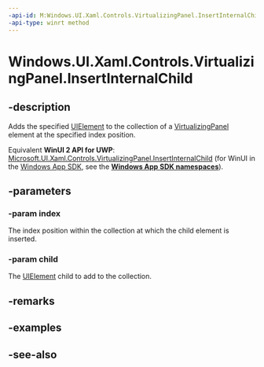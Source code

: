 ```yaml
---
-api-id: M:Windows.UI.Xaml.Controls.VirtualizingPanel.InsertInternalChild(System.Int32,Windows.UI.Xaml.UIElement)
-api-type: winrt method
---
```


<!-- Method syntax
protected void InsertInternalChild(System.Int32 index, Windows.UI.Xaml.UIElement child)
-->

# Windows.UI.Xaml.Controls.VirtualizingPanel.InsertInternalChild

## -description
Adds the specified [UIElement](../windows.ui.xaml/uielement.md) to the collection of a [VirtualizingPanel](virtualizingpanel.md) element at the specified index position.

Equivalent **WinUI 2 API for UWP**: [Microsoft.UI.Xaml.Controls.VirtualizingPanel.InsertInternalChild](/windows/winui/api/microsoft.ui.xaml.controls.virtualizingpanel.insertinternalchild) (for WinUI in the [Windows App SDK](/windows/apps/windows-app-sdk/), see the **[Windows App SDK namespaces](/windows/windows-app-sdk/api/winrt/)**).

## -parameters
### -param index
The index position within the collection at which the child element is inserted.

### -param child
The [UIElement](../windows.ui.xaml/uielement.md) child to add to the collection.

## -remarks

## -examples

## -see-also

